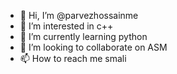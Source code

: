 - 👋 Hi, I’m @parvezhossainme
- 👀 I’m interested in c++
- 🌱 I’m currently learning python
- 💞️ I’m looking to collaborate on ASM
- 📫 How to reach me smali

<!---
parvezhossainme/parvezhossainme is a ✨ special ✨ repository because its `README.md` (this file) appears on your GitHub profile.
You can click the Preview link to take a look at your changes.
--->
